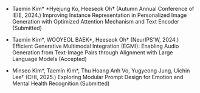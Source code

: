 - Taemin Kim* *Hyejung Ko, Heeseok Oh† (Autumn Annual Conference of IEIE, 2024.) Improving Instance Representation in Personalized Image Generation with
Optimized Attention Mechanism and Text Encoder (Submitted)

- Taemin Kim*, WOOYEOL BAEK*, Heeseok Oh† (NeurIPS'W, 2024.) Efficient Generative Multimodal Integration (EGMI): Enabling Audio Generation from Text-Image Pairs through Alignment with Large Language Models (Accepted)

- Minseo Kim*, Taemin Kim*, Thu Hoang Anh Vo, Yugyeong Jung, Uichin Lee† (CHI, 2025.) Exploring Modular Prompt Design for Emotion and Mental Health Recognition (Submitted)
